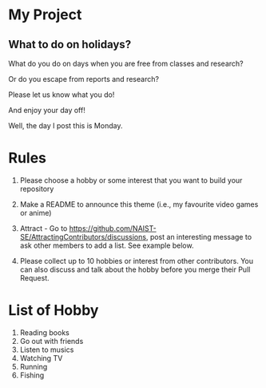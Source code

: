 # My Project
## What to do on holidays?

What do you do on days when you are free from classes and research?

Or do you escape from reports and research?

Please let us know what you do!

And enjoy your day off!

Well, the day I post this is Monday.

# Rules
1. Please choose a hobby or some interest that you want to build your repository

2. Make a README to announce this theme (i.e., my favourite video games or anime)

3. Attract - Go to https://github.com/NAIST-SE/AttractingContributors/discussions, post an interesting message to ask other members to add a list. See example below.
4. Please collect up to 10 hobbies or interest from other contributors. You can also discuss and talk about the hobby before you merge their Pull Request.

# List of Hobby
1. Reading books
2. Go out with friends
3. Listen to musics
4. Watching TV
5. Running
6. Fishing

